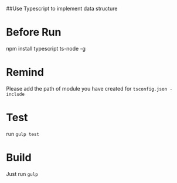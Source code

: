 ##Use Typescript to implement data structure

# Before Run
npm install typescript ts-node -g

# Remind
Please add the path of module you have created for `tsconfig.json - include`

# Test
run `gulp test`

# Build
Just run `gulp`